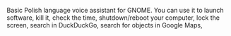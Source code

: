 Basic Polish language voice assistant for GNOME. You can use it to launch
software, kill it, check the time, shutdown/reboot your computer, lock the
screen, search in DuckDuckGo, search for objects in Google Maps,
